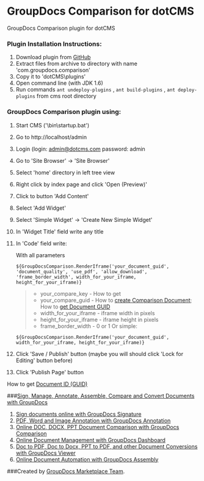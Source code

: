 GroupDocs Comparison for dotCMS
==============================
GroupDocs Comparison plugin for dotCMS

### Plugin Installation Instructions:

1. Download plugin from [GitHub](https://github.com/liosha2007/dotcms-groupdocs-comparison)
2. Extract files from archive to directory with name 'com.groupdocs.comparison'
3. Copy it to 'dotCMS\plugins\'
4. Open command line (with JDK 1.6)
5. Run commands `ant undeploy-plugins` , `ant build-plugins` , `ant deploy-plugins` from cms root directory

### GroupDocs Comparison plugin using:

1. Start CMS ('\bin\startup.bat')
2. Go to http://localhost/admin
3. Login (login: admin@dotcms.com  password: admin 
4. Go to 'Site Browser' -> 'Site Browser'
5. Select 'home' directory in left tree view
6. Right click by index page and click 'Open (Preview)'
7. Click to button 'Add Content'
8. Select 'Add Widget'
9. Select 'Simple Widget' -> 'Create New Simple Widget'
10. In 'Widget Title' field write any title
11. In 'Code' field write: 

	With all parameters
	```
	${GroupDocsComparison.RenderIframe('your_document_guid', 'document_quality', 'use_pdf', 'allow_download', 'frame_border_width', width_for_your_iframe, height_for_your_iframe)}
	```
	> * your&#95;compare&#95;key - How to get 
	> * your&#95;compare&#95;guid - How to [create Comparison Document](http://groupdocs.com/docs/display/comparison/How+to+Compare+Two+Documents); How to [get Document GUID](http://groupdocs.com/docs/pages/viewpage.action?pageId=1409575)
	> * width&#95;for&#95;your&#95;iframe - iframe width in pixels
	> * height&#95;for&#95;your&#95;iframe - iframe height in pixels
	> * frame&#95;border&#95;width - 0 or 1
	Or simple:
	```
	${GroupDocsComparison.RenderIframe('your_document_guid', width_for_your_iframe, height_for_your_iframe)}
	```

12. Click 'Save / Publish' button (maybe you will should click 'Lock for Editing' button before)
13. Click 'Publish Page' button

How to get [Document ID (GUID)](http://groupdocs.com/docs/pages/viewpage.action?pageId=1409575)

###[Sign, Manage, Annotate, Assemble, Compare and Convert Documents with GroupDocs](http://groupdocs.com)
1. [Sign documents online with GroupDocs Signature](http://groupdocs.com/apps/signature)
2. [PDF, Word and Image Annotation with GroupDocs Annotation](http://groupdocs.com/apps/annotation)
3. [Online DOC, DOCX, PPT Document Comparison with GroupDocs Comparison](http://groupdocs.com/apps/comparison)
4. [Online Document Management with GroupDocs Dashboard](http://groupdocs.com/apps/dashboard)
5. [Doc to PDF, Doc to Docx, PPT to PDF, and other Document Conversions with GroupDocs Viewer](http://groupdocs.com/apps/viewer)
6. [Online Document Automation with GroupDocs Assembly](http://groupdocs.com/apps/assembly)

###Created by [GroupDocs Marketplace Team]( http://groupdocs.com/marketplace/ ).
